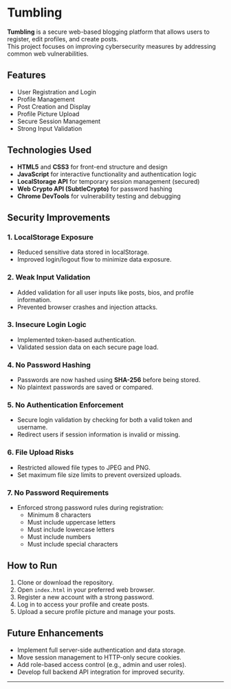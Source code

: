 
# Tumbling

**Tumbling** is a secure web-based blogging platform that allows users to register, edit profiles, and create posts.  
This project focuses on improving cybersecurity measures by addressing common web vulnerabilities.

## Features
- User Registration and Login
- Profile Management
- Post Creation and Display
- Profile Picture Upload
- Secure Session Management
- Strong Input Validation

## Technologies Used
- **HTML5** and **CSS3** for front-end structure and design
- **JavaScript** for interactive functionality and authentication logic
- **LocalStorage API** for temporary session management (secured)
- **Web Crypto API (SubtleCrypto)** for password hashing
- **Chrome DevTools** for vulnerability testing and debugging

## Security Improvements

### 1. LocalStorage Exposure
- Reduced sensitive data stored in localStorage.
- Improved login/logout flow to minimize data exposure.

### 2. Weak Input Validation
- Added validation for all user inputs like posts, bios, and profile information.
- Prevented browser crashes and injection attacks.

### 3. Insecure Login Logic
- Implemented token-based authentication.
- Validated session data on each secure page load.

### 4. No Password Hashing
- Passwords are now hashed using **SHA-256** before being stored.
- No plaintext passwords are saved or compared.

### 5. No Authentication Enforcement
- Secure login validation by checking for both a valid token and username.
- Redirect users if session information is invalid or missing.

### 6. File Upload Risks
- Restricted allowed file types to JPEG and PNG.
- Set maximum file size limits to prevent oversized uploads.

### 7. No Password Requirements
- Enforced strong password rules during registration:
  - Minimum 8 characters
  - Must include uppercase letters
  - Must include lowercase letters
  - Must include numbers
  - Must include special characters

## How to Run

1. Clone or download the repository.
2. Open `index.html` in your preferred web browser.
3. Register a new account with a strong password.
4. Log in to access your profile and create posts.
5. Upload a secure profile picture and manage your posts.

## Future Enhancements
- Implement full server-side authentication and data storage.
- Move session management to HTTP-only secure cookies.
- Add role-based access control (e.g., admin and user roles).
- Develop full backend API integration for improved security.

---
